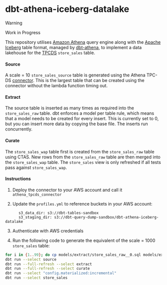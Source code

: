 # dbt-athena-iceberg-datalake

> [!WARNING]
> Work in Progress

This repository utilises [Amazon Athena](https://aws.amazon.com/athena/) query engine along with the [Apache Iceberg](https://iceberg.apache.org/) table format, managed by [dbt-athena](https://github.com/dbt-athena/dbt-athena), to implement a data lakehouse for the [TPCDS](https://www.tpc.org/tpcds/) `store_sales` table.

#### Source

A scale = 10 `store_sales_source` table is generated using the Athena TPC-DS [connector](https://docs.aws.amazon.com/athena/latest/ug/connectors-tpcds.html). This is the largest table that can be created using the connector without the lambda function timing out.

#### Extract

The source table is inserted as many times as required into the `store_sales_raw` table. dbt enforces a model per table rule, which means that a model needs to be created for every insert. This is currently set to 0, but you can insert more data by copying the base file. The inserts run concurrently.

#### Curate

The `store_sales_wap` table first is created from the `store_sales_raw` table using CTAS. New rows from the `store_sales_raw` table are then merged into the `store_sales_wap` table. The `store_sales` view is only refreshed if all tests pass against `store_sales_wap`. 

#### Instructions

1. Deploy the connector to your AWS account and call it `athena_tpcds_connector`

2. Update the `profiles.yml` to reference buckets in your AWS account:

```
      s3_data_dir: s3://dbt-tables-sandbox
      s3_staging_dir: s3://dbt-query-dump-sandbox/dbt-athena-iceberg-datalake
```

3. Authenticate with AWS credentials

4. Run the following code to generate the equivalent of the scale = 1000 `store_sales` table:

```bash
for i in {1..99}; do cp models/extract/store_sales_raw__0.sql models/extract/store_sales_raw__${i}.sql; done
dbt run --select source
dbt run --full-refresh --select extract
dbt run --full-refresh --select curate
dbt run --select "config.materialized:incremental"
dbt run --select store_sales
```